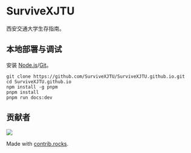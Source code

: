 # SurviveXJTU

西安交通大学生存指南。

## 本地部署与调试

安装 [Node.js](https://nodejs.org/zh-cn)/[Git](https://git-scm.com/)。

```shell
git clone https://github.com/SurviveXJTU/SurviveXJTU.github.io.git
cd SurviveXJTU.github.io
npm install -g pnpm
pnpm install
pnpm run docs:dev
```

## 贡献者

<a href="https://github.com/SurviveXJTU/SurviveXJTU.github.io/graphs/contributors">
  <img src="https://contrib.rocks/image?repo=SurviveXJTU/SurviveXJTU.github.io" />
</a>

Made with [contrib.rocks](https://contrib.rocks).
